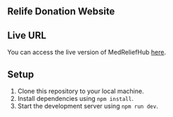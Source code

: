 ## Relife Donation Website

## Live URL

You can access the live version of MedReliefHub [here](https://relife-digester-donation.vercel.app/).

## Setup

1. Clone this repository to your local machine.
2. Install dependencies using `npm install`.
3. Start the development server using `npm run dev`.
